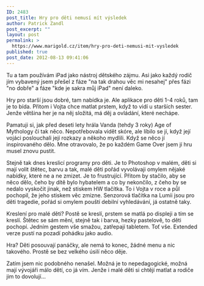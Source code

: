 ```yaml
---
ID: 2483
post_title: Hry pro děti nemusí mít výsledek
author: Patrick Zandl
post_excerpt: ""
layout: post
permalink: >
  https://www.marigold.cz/item/hry-pro-deti-nemusi-mit-vysledek
published: true
post_date: 2012-08-13 09:41:06
---
```

<p> Tu a tam používám iPad jako nástroj dětského zájmu. Asi jako každý rodič jím vybavený jsem přešel z fáze "na tak drahou věc mi nesahej" přes fázi "no dobře" a fáze "kde je sakra můj iPad" není daleko.</p><p>Hry pro starší jsou dobré, tam nabídka je. Ale aplikace pro děti 1-4 roků, tam je to bída. Přitom i Vojta chce matlat prstem, když to vidí u starších sester. Jenže většina her je na něj složitá, má děj a ovládání, které nechápe.</p><p>Pamatuji si, jak před deseti lety hrála Vanda (tehdy 3 roky) Age of Mythology či tak něco. Nepotřebovala vidět skóre, ale líbilo se jí, když její vojáci poslouchali její rozkazy a někoho mydlili. Když se něco jí inspirovaného dělo. Mne otravovalo, že po každém Game Over jsem jí hru musel znovu pustit. </p><p>Stejně tak dnes kreslicí programy pro děti. Je to Photoshop v malém, děti si mají volit štětec, barvu a tak, malé děti pořád vyvolávaji omylem nějaké nabídky, které ne a ne zmizet. Je to frustrující. Přitom by stačilo, aby se něco dělo, čeho by dítě bylo hybatelem a co by nekončilo, z čeho by se nedalo vyskočit jinak, než stiskem HW tlačítka. To i Vojta v roce a půl pochopil, že jeho stiskem věc zmizne. Senzorová tlačitka na Lumii jsou pro děti tragedie, pořád si omylem pouští debilní vyhledávání, já ostatně taky.</p><p>Kreslení pro malé děti? Postě se kreslí, prstem se matlá po displeji a tím se kreslí. Štětec se sám mění, stejně tak i barva, hezky pastelově, to děti pochopí. Jedním gestem vše smažou, zatřepají tabletem. Toť vše. Extended verze pustí na pozadí pohádku jako audio.</p><p>Hra? Děti posouvají panáčky, ale nemá to konec, žádné menu a nic takového. Prostě se bez velkého úsilí něco děje. </p><p>Zatím jsem nic podobného nenašel. Možná je to nepedagogické, možná mají vývojáři málo dětí, co já vím. Jenže i malé děti si chtějí matlat a rodiče jim to dovolují...</p><p>&nbsp;</p>